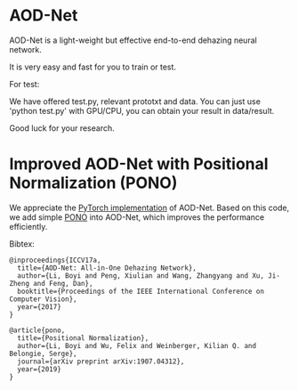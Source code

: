 # AOD-Net
AOD-Net is a light-weight but effective end-to-end dehazing neural network.


It is very easy and fast for you to train or test.

For test:

We have offered test.py, relevant prototxt and data.
You can just use 'python test.py' with GPU/CPU, you can obtain your result in data/result.

Good luck for your research.

# Improved AOD-Net with Positional Normalization (PONO)
We appreciate the [PyTorch implementation](https://github.com/TheFairBear/PyTorch-Image-Dehazing) of AOD-Net. Based on this code, we add simple [PONO](https://github.com/Boyiliee/PONO) into AOD-Net, which improves the performance efficiently.

Bibtex:
```
@inproceedings{ICCV17a,
  title={AOD-Net: All-in-One Dehazing Network},
  author={Li, Boyi and Peng, Xiulian and Wang, Zhangyang and Xu, Ji-Zheng and Feng, Dan},
  booktitle={Proceedings of the IEEE International Conference on Computer Vision},
  year={2017}
}

@article{pono,
  title={Positional Normalization},
  author={Li, Boyi and Wu, Felix and Weinberger, Kilian Q. and Belongie, Serge},
  journal={arXiv preprint arXiv:1907.04312},
  year={2019}
}
```
